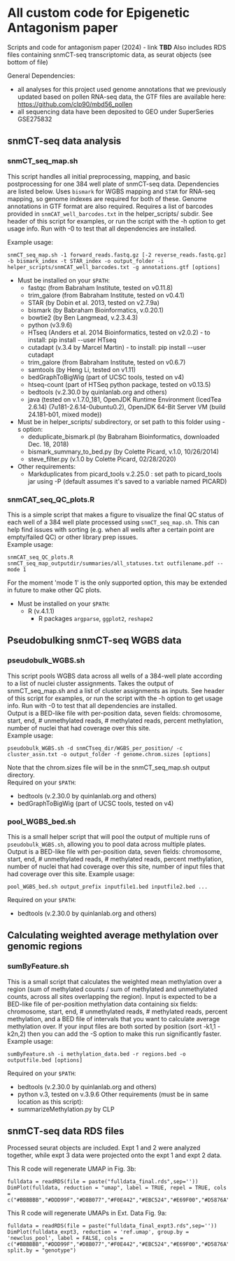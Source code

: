 # All custom code for Epigenetic Antagonism paper
Scripts and code for antagonism paper (2024) - link **TBD**
Also includes RDS files containing snmCT-seq transcriptomic data, as seurat objects (see bottom of file)

General Dependencies:
- all analyses for this project used genome annotations that we previously updated based on pollen RNA-seq data, the GTF files are available here: https://github.com/clp90/mbd56_pollen
- all sequencing data have been deposited to GEO under SuperSeries GSE275832 

## snmCT-seq data analysis
### snmCT_seq_map.sh
This script handles all initial preprocessing, mapping, and basic postprocessing for one 384 well plate of snmCT-seq data. Dependencies are listed below. Uses `bismark` for WGBS mapping and `STAR` for RNA-seq mapping, so genome indexes are required for both of these. Genome annotations in GTF format are also required. Requires a list of barcodes provided in `snmCAT_well_barcodes.txt` in the helper_scripts/ subdir. See header of this script for examples, or run the script with the -h option to get usage info. Run with -0 to test that all dependencies are installed.  

Example usage:
```
snmCT_seq_map.sh -1 forward_reads.fastq.gz [-2 reverse_reads.fastq.gz] -b bismark_index -t STAR_index -o output_folder -i helper_scripts/snmCAT_well_barcodes.txt -g annotations.gtf [options]
```
- Must be installed on your `$PATH`:
	- fastqc (from Babraham Institute, tested on v0.11.8)
	- trim_galore (from Babraham Institute, tested on v0.4.1)
	- STAR (by Dobin et al. 2013, tested on v2.7.9a)
	- bismark (by Babraham Bioinformatics, v.0.20.1)
	- bowtie2 (by Ben Langmead, v.2.3.4.3)
	- python (v3.9.6)
	- HTseq (Anders et al. 2014 Bioinformatics, tested on v2.0.2) - to install: pip install --user HTseq
	- cutadapt (v.3.4 by Marcel Martin) - to install: pip install --user cutadapt
	- trim_galore (from Babraham Institute, tested on v0.6.7)
	- samtools (by Heng Li, tested on v1.11)
	- bedGraphToBigWig (part of UCSC tools, tested on v4)
	- htseq-count (part of HTSeq python package, tested on v0.13.5)
	- bedtools (v.2.30.0 by quinlanlab.org and others)
	- java (tested on v.1.7.0_181, OpenJDK Runtime Environment (IcedTea 2.6.14) (7u181-2.6.14-0ubuntu0.2), OpenJDK 64-Bit Server VM (build 24.181-b01, mixed mode))
- Must be in helper_scripts/ subdirectory, or set path to this folder using -s option:
	- deduplicate_bismark.pl (by Babraham Bioinformatics, downloaded Dec. 18, 2018)
	- bismark_summary_to_bed.py (by Colette Picard, v.1.0, 10/26/2014)
	- steve_filter.py (v.1.0 by Colette Picard, 02/28/2020)
- Other requirements:
	- Markduplicates from picard_tools v.2.25.0 : set path to picard_tools jar using -P (default assumes it's saved to a variable named PICARD)

### snmCAT_seq_QC_plots.R
This is a simple script that makes a figure to visualize the final QC status of each well of a 384 well plate processed using `snmCT_seq_map.sh`. This can help find issues with sorting (e.g. when all wells after a certain point are empty/failed QC) or other library prep issues.  
Example usage:
```
snmCAT_seq_QC_plots.R snmCT_seq_map_outputdir/summaries/all_statuses.txt outfilename.pdf --mode 1
```
For the moment 'mode 1' is the only supported option, this may be extended in future to make other QC plots.
- Must be installed on your `$PATH`:
  - R (v.4.1.1)
    - R packages `argparse`, `ggplot2`, `reshape2`

## Pseudobulking snmCT-seq WGBS data
### pseudobulk_WGBS.sh
This script pools WGBS data across all wells of a 384-well plate according to a list of nuclei cluster assignments. Takes the output of snmCT_seq_map.sh and a list of cluster assignments as inputs. See header of this script for examples, or run the script with the -h option to get usage info. Run with -0 to test that all dependencies are installed.  
Output is a BED-like file with per-position data, seven fields: chromosome, start, end, # unmethylated reads, # methylated reads, percent methylation, number of nuclei that had coverage over this site.  
Example usage:
```
pseudobulk_WGBS.sh -d snmCTseq_dir/WGBS_per_position/ -c cluster_assn.txt -o output_folder -f genome.chrom.sizes [options]
```
Note that the chrom.sizes file will be in the snmCT_seq_map.sh output directory.  
Required on your `$PATH`:
- bedtools (v.2.30.0 by quinlanlab.org and others)
- bedGraphToBigWig (part of UCSC tools, tested on v4)

### pool_WGBS_bed.sh
This is a small helper script that will pool the output of multiple runs of `pseudobulk_WGBS.sh`, allowing you to pool data across multiple plates.  
Output is a BED-like file with per-position data, seven fields: chromosome, start, end, # unmethylated reads, # methylated reads, percent methylation, number of nuclei that had coverage over this site, number of input files that had coverage over this site.
Example usage:
```
pool_WGBS_bed.sh output_prefix inputfile1.bed inputfile2.bed ...
```
Required on your `$PATH`:
- bedtools (v.2.30.0 by quinlanlab.org and others)

## Calculating weighted average methylation over genomic regions
### sumByFeature.sh
This is a small script that calculates the weighted mean methylation over a region (sum of methylated counts / sum of methylated and unmethylated counts, across all sites overlapping the region). Input is expected to be a BED-like file of per-position methylation data containing six fields: chromosome, start, end, # unmethylated reads, # methylated reads, percent methylation, and a BED file of intervals that you want to calculate average methylation over. If your input files are both sorted by position (sort -k1,1 -k2n,2) then you can add the -S option to make this run significantly faster.
Example usage:
```
sumByFeature.sh -i methylation_data.bed -r regions.bed -o outputfile.bed [options]
```
Required on your `$PATH`:
- bedtools (v.2.30.0 by quinlanlab.org and others)
- python v.3, tested on v.3.9.6
Other requirements (must be in same location as this script):
- summarizeMethylation.py by CLP

## snmCT-seq data RDS files
Processed seurat objects are included. Expt 1 and 2 were analyzed together, while expt 3 data were projected onto the expt 1 and expt 2 data.

This R code will regenerate UMAP in Fig. 3b:
```
fulldata = readRDS(file = paste("fulldata_final.rds",sep=''))
DimPlot(fulldata, reduction = "umap", label = TRUE, repel = TRUE, cols = c("#BBBBBB","#DDD99F","#D8B077","#F0E442","#EBC524","#E69F00","#D5876A","#CC79A7","#9A5D7F","#A0C5B7","#54B3E9","#009E73"))
```

This R code will regenerate UMAPs in Ext. Data Fig. 9a:
```
fulldata = readRDS(file = paste("fulldata_final_expt3.rds",sep=''))
DimPlot(fulldata_expt3, reduction = 'ref.umap', group.by = 'newclus_pool', label = FALSE, cols = c("#BBBBBB","#DDD99F","#D8B077","#F0E442","#EBC524","#E69F00","#D5876A","#9A5D7F","#A0C5B7","#54B3E9","#009E73"), split.by = "genotype")
```


